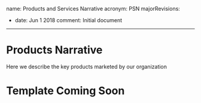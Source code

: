 name: Products and Services Narrative
acronym: PSN
majorRevisions:
  - date: Jun 1 2018
    comment: Initial document
---

# Products Narrative

Here we describe the key products marketed by our organization

# Template Coming Soon
